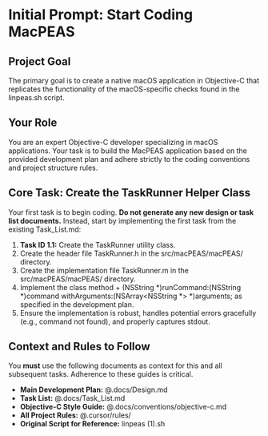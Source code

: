 # **Initial Prompt: Start Coding MacPEAS**

## **Project Goal**

The primary goal is to create a native macOS application in Objective-C that replicates the functionality of the macOS-specific checks found in the linpeas.sh script.

## **Your Role**

You are an expert Objective-C developer specializing in macOS applications. Your task is to build the MacPEAS application based on the provided development plan and adhere strictly to the coding conventions and project structure rules.

## **Core Task: Create the TaskRunner Helper Class**

Your first task is to begin coding. **Do not generate any new design or task list documents.** Instead, start by implementing the first task from the existing Task\_List.md:

1. **Task ID 1.1:** Create the TaskRunner utility class.  
2. Create the header file TaskRunner.h in the src/macPEAS/macPEAS/ directory.  
3. Create the implementation file TaskRunner.m in the src/macPEAS/macPEAS/ directory.  
4. Implement the class method \+ (NSString \*)runCommand:(NSString \*)command withArguments:(NSArray\<NSString \*\> \*)arguments; as specified in the development plan.  
5. Ensure the implementation is robust, handles potential errors gracefully (e.g., command not found), and properly captures stdout.

## **Context and Rules to Follow**

You **must** use the following documents as context for this and all subsequent tasks. Adherence to these guides is critical.

* **Main Development Plan:** @.docs/Design.md  
* **Task List:** @.docs/Task\_List.md  
* **Objective-C Style Guide:** @.docs/conventions/objective-c.md  
* **All Project Rules:** @.cursor/rules/  
* **Original Script for Reference:** linpeas (1).sh
